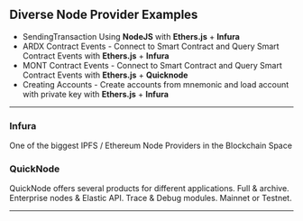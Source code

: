 ## Diverse Node Provider Examples
- SendingTransaction Using **NodeJS** with **Ethers.js** + **Infura**
- ARDX Contract Events - Connect to Smart Contract and Query Smart Contract Events with **Ethers.js** + **Infura**
- MONT Contract Events - Connect to Smart Contract and Query Smart Contract Events with **Ethers.js** + **Quicknode**
- Creating Accounts - Create accounts from mnemonic and load account with private key with **Ethers.js** + **Infura**
---
### Infura

One of the biggest IPFS / Ethereum Node Providers in the Blockchain Space

### QuickNode

QuickNode offers several products for different applications. Full & archive. Enterprise nodes & Elastic API. Trace & Debug modules. Mainnet or Testnet.

---
